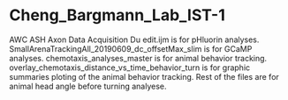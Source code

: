 # Cheng_Bargmann_Lab_IST-1
AWC ASH Axon Data Acquisition Du edit.ijm is for pHluorin analyses. 
SmallArenaTrackingAll_20190609_dc_offsetMax_slim is for GCaMP analyses. 
chemotaxis_analyses_master is for animal behavior tracking. 
overlay_chemotaxis_distance_vs_time_behavior_turn is for graphic summaries ploting of the animal behavior tracking. 
Rest of the files are for animal head angle before turning analyese.
